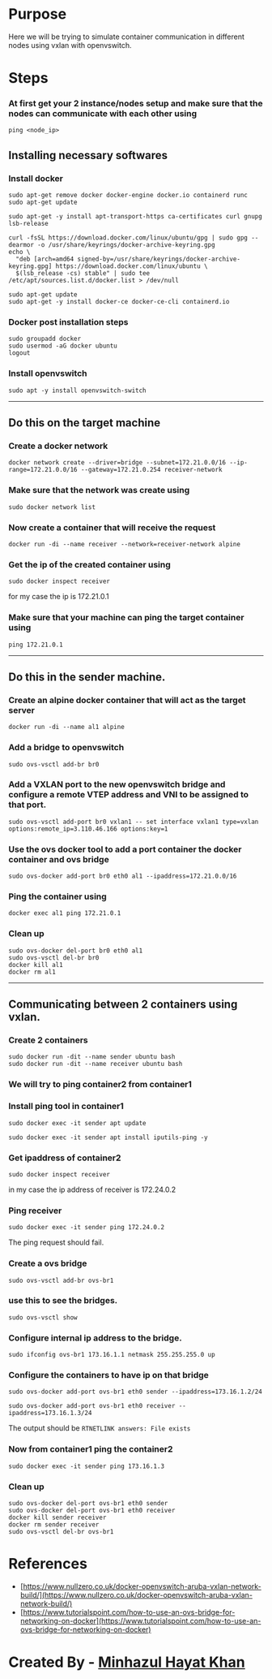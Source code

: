# Purpose
Here we will be trying to simulate container communication in different nodes using vxlan with openvswitch.


# Steps
### At first get your 2 instance/nodes setup and make sure that the nodes can communicate with each other using 
`ping <node_ip>`

## Installing necessary softwares

### Install docker
```
sudo apt-get remove docker docker-engine docker.io containerd runc
sudo apt-get update

sudo apt-get -y install apt-transport-https ca-certificates curl gnupg lsb-release

curl -fsSL https://download.docker.com/linux/ubuntu/gpg | sudo gpg --dearmor -o /usr/share/keyrings/docker-archive-keyring.gpg
echo \
  "deb [arch=amd64 signed-by=/usr/share/keyrings/docker-archive-keyring.gpg] https://download.docker.com/linux/ubuntu \
  $(lsb_release -cs) stable" | sudo tee /etc/apt/sources.list.d/docker.list > /dev/null

sudo apt-get update
sudo apt-get -y install docker-ce docker-ce-cli containerd.io
```

### Docker post installation steps
```
sudo groupadd docker
sudo usermod -aG docker ubuntu
logout
```
### Install openvswitch
`sudo apt -y install openvswitch-switch`
<hr>

## Do this on the target machine
### Create a docker network
```
docker network create --driver=bridge --subnet=172.21.0.0/16 --ip-range=172.21.0.0/16 --gateway=172.21.0.254 receiver-network
```
### Make sure that the network was create using
`sudo docker network list`

### Now create a container that will receive the request
`docker run -di --name receiver --network=receiver-network alpine`

### Get the ip of the created container using
`sudo docker inspect receiver`

for my case the ip is 172.21.0.1

### Make sure that your machine can ping the target container using
`ping 172.21.0.1`


<hr>

## Do this in the sender machine.
### Create an alpine docker container that will act as the target server
`docker run -di --name al1 alpine`

### Add a bridge to openvswitch
`sudo ovs-vsctl add-br br0`

### Add a VXLAN port to the new openvswitch bridge and configure a remote VTEP address and VNI to be assigned to that port.
`sudo ovs-vsctl add-port br0 vxlan1 -- set interface vxlan1 type=vxlan options:remote_ip=3.110.46.166 options:key=1`


### Use the ovs docker tool to add a port container the docker container and ovs bridge
`sudo ovs-docker add-port br0 eth0 al1 --ipaddress=172.21.0.0/16`

### Ping the container using
`docker exec al1 ping 172.21.0.1`

### Clean up
```
sudo ovs-docker del-port br0 eth0 al1
sudo ovs-vsctl del-br br0
docker kill al1
docker rm al1
```
<hr>

## Communicating between 2 containers using vxlan.

### Create 2 containers
```
sudo docker run -dit --name sender ubuntu bash
sudo docker run -dit --name receiver ubuntu bash
```
### We will try to ping container2 from container1
### Install ping tool in container1
```
sudo docker exec -it sender apt update

sudo docker exec -it sender apt install iputils-ping -y
```

### Get ipaddress of container2
`sudo docker inspect receiver`

in my case the ip address of receiver is 172.24.0.2

### Ping receiver
`sudo docker exec -it sender ping 172.24.0.2`

The ping request should fail.

### Create a ovs bridge
`sudo ovs-vsctl add-br ovs-br1`

### use this to see the bridges.
`sudo ovs-vsctl show`


### Configure internal ip address to the bridge.
`sudo ifconfig ovs-br1 173.16.1.1 netmask 255.255.255.0 up`

### Configure the containers to have ip on that bridge
```
sudo ovs-docker add-port ovs-br1 eth0 sender --ipaddress=173.16.1.2/24

sudo ovs-docker add-port ovs-br1 eth0 receiver --ipaddress=173.16.1.3/24
```
The output should be `RTNETLINK answers: File exists`

### Now from container1 ping the container2
`sudo docker exec -it sender ping 173.16.1.3`


### Clean up
```
sudo ovs-docker del-port ovs-br1 eth0 sender
sudo ovs-docker del-port ovs-br1 eth0 receiver
docker kill sender receiver
docker rm sender receiver
sudo ovs-vsctl del-br ovs-br1
```

# References
* [https://www.nullzero.co.uk/docker-openvswitch-aruba-vxlan-network-build/](https://www.nullzero.co.uk/docker-openvswitch-aruba-vxlan-network-build/)
* [https://www.tutorialspoint.com/how-to-use-an-ovs-bridge-for-networking-on-docker](https://www.tutorialspoint.com/how-to-use-an-ovs-bridge-for-networking-on-docker)


#
# Created By - [Minhazul Hayat Khan](https://github.com/minhaz1217)
